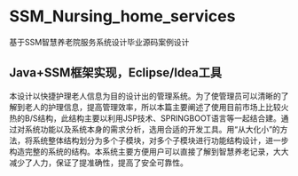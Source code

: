 # SSM_Nursing_home_services
基于SSM智慧养老院服务系统设计毕业源码案例设计

## Java+SSM框架实现，Eclipse/Idea工具
本设计以快捷护理老人信息为目的设计出的管理系统。为了使管理员可以清晰的了解到老人的护理信息，提高管理效率，所以本篇主要阐述了使用目前市场上比较火热的B/S结构，此结构主要以利用JSP技术、SPRINGBOOT语言等一起结合建。通过对系统功能以及系统本身的需求分析，选用合适的开发工具。用“从大化小”的方法，将系统整体结构划分为多个子模块，对多个子模块进行功能结构设计，进一步构造完整的系统的结构。本系统主要方便用户可以直接了解到智慧养老记录，大大减少了人力，保证了提准确性，提高了安全可靠性。
